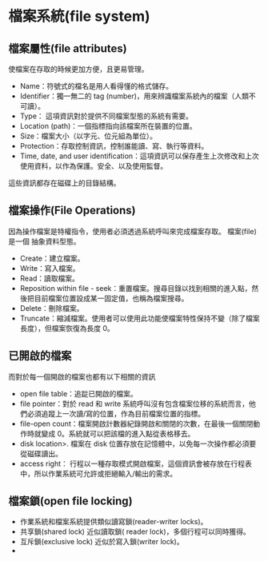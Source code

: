 # 檔案系統\(file system\)

## 檔案屬性\(file attributes\)

使檔案在存取的時候更加方便，且更易管理。

* Name：符號式的檔名是用人看得懂的格式儲存。
* Identifier：獨一無二的 tag \(number\)，用來辨識檔案系統內的檔案（人類不可讀）。
* Type：  這項資訊對於提供不同檔案型態的系統有需要。
* Location \(path\)：一個指標指向該檔案所在裝置的位置。
* Size：檔案大小（以字元、位元組為單位）。
* Protection：存取控制資訊，控制誰能讀、寫、執行等資料。
* Time, date, and user identification：這項資訊可以保存產生上次修改和上次使用資料，以作為保護。安全、以及使用監督。

這些資訊都存在磁碟上的目錄結構。

## 檔案操作\(File Operations\)

因為操作檔案是特權指令，使用者必須透過系統呼叫來完成檔案存取。檔案\(file\) 是一個 抽象資料型態。

* Create：建立檔案。
* Write：寫入檔案。
* Read：讀取檔案。
* Reposition within file - seek：重置檔案。搜尋目錄以找到相關的進入點，然後把目前檔案位置設成某一固定值，也稱為檔案搜尋。
* Delete：刪除檔案。
* Truncate：縮減檔案。使用者可以使用此功能使檔案特性保持不變（除了檔案長度），但檔案恢復為長度 0。

## 已開啟的檔案

而對於每一個開啟的檔案也都有以下相關的資訊

* open file table：追踨已開啟的檔案。
* file pointer：對於 read 和 write 系統呼叫沒有包含檔案位移的系統而言，他們必須追蹤上一次讀/寫的位置，作為目前檔案位置的指標。
* file-open count：檔案開啟計數器紀錄開啟和關閉的次數，在最後一個關閉動作時就變成 0。系統就可以把該檔的進入點從表格移去。
* disk location&gt;. 檔案在 disk 位置存放在記憶體中，以免每一次操作都必須要從磁碟讀出。
* access right： 行程以一種存取模式開啟檔案，這個資訊會被存放在行程表中，所以作業系統可允許或拒絕輸入/輸出的需求。

## 檔案鎖\(open file locking\)



* 作業系統和檔案系統提供類似讀寫鎖\(reader-writer locks\)。
* 共享鎖\(shared lock\) 近似讀取鎖\( reader lock\)，多個行程可以同時獲得。
* 互斥鎖\(exclusive lock\) 近似於寫入鎖\(writer lock\)。
* 


